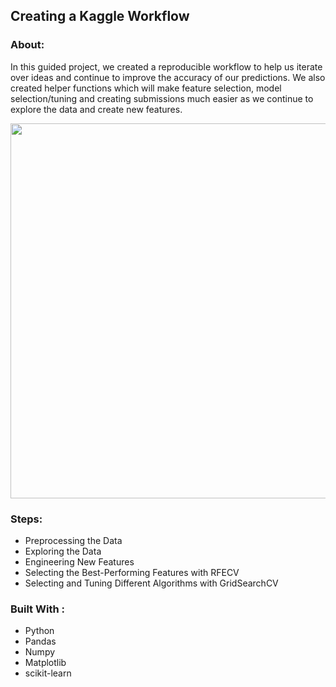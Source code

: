 ##  Creating a Kaggle Workflow

### About:

In this guided project, we created a reproducible workflow to help us iterate over ideas and continue to improve the accuracy of our predictions. We also created helper functions which will make feature selection, model selection/tuning and creating submissions much easier as we continue to explore the data and create new features.

<img src="https://s3.amazonaws.com/dq-content/188/kaggle_workflow.svg" width="600">

### Steps:

 * Preprocessing the Data
 * Exploring the Data
 * Engineering New Features
 * Selecting the Best-Performing Features with RFECV
 * Selecting and Tuning Different Algorithms with GridSearchCV

### Built With :

 * Python 
 * Pandas
 * Numpy
 * Matplotlib
 * scikit-learn